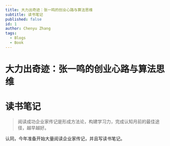 ```yaml
---
title: 大力出奇迹：张一鸣的创业心路与算法思维
subtitle: 读书笔记
published: false
id: 1
author: Chenyu Zhang
tags:
  - Blogs
  - Book
---
```


# 大力出奇迹：张一鸣的创业心路与算法思维

# 读书笔记

> 阅读成功企业家传记是形成方法论，构建学习力，完成认知月前的最佳途径，越早越好。

认同，今年准备开始大量阅读企业家传记，并且写读书笔记。

